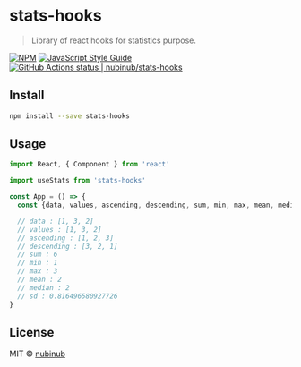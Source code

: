 # stats-hooks

> Library of react hooks for statistics purpose.

[![NPM](https://img.shields.io/npm/v/stats-hooks.svg)](https://www.npmjs.com/package/stats-hooks) [![JavaScript Style Guide](https://img.shields.io/badge/code_style-standard-brightgreen.svg)](https://standardjs.com)
[![GitHub Actions status | nubinub/stats-hooks](https://github.com/nubinub/stats-hooks/workflows/Node%20CI/badge.svg?branch=master)](https://github.com/nubinub/stats-hooks/actions?workflow=Node+CI)

## Install

```bash
npm install --save stats-hooks
```

## Usage

```jsx
import React, { Component } from 'react'

import useStats from 'stats-hooks'

const App = () => {
  const {data, values, ascending, descending, sum, min, max, mean, median, sd} = useStats([1, 3, 2]);

  // data : [1, 3, 2]
  // values : [1, 3, 2]
  // ascending : [1, 2, 3]
  // descending : [3, 2, 1]
  // sum : 6
  // min : 1
  // max : 3
  // mean : 2
  // median : 2
  // sd : 0.816496580927726
}
```

## License

MIT © [nubinub](https://github.com/nubinub)
